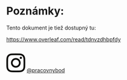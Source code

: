 # Poznámky:

Tento dokument je tiež dostupný tu:

https://www.overleaf.com/read/tdnvzdhbpfdy

##

![instalogo](/misc/instalogo.png) [@pracovnybod](https://www.instagram.com/pracovnybod/)
